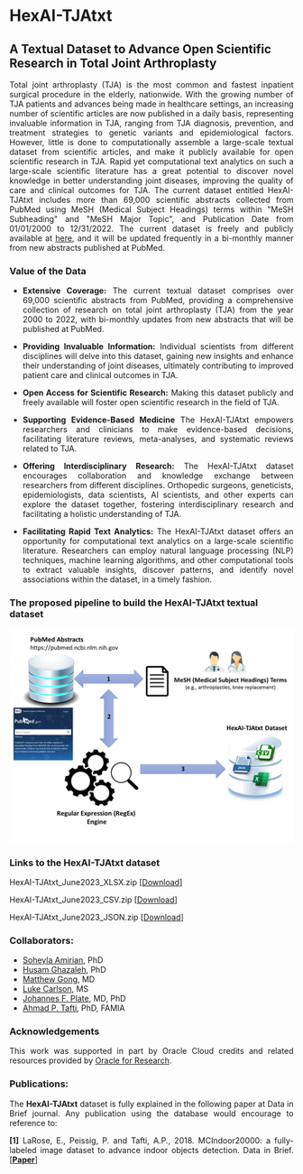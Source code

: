 # HexAI-TJAtxt
## A Textual Dataset to Advance Open Scientific Research in Total Joint Arthroplasty  
<p align="justify">Total joint arthroplasty (TJA) is the most common and fastest inpatient surgical procedure in the elderly, nationwide. With the growing number of TJA patients and advances being made in healthcare settings, an increasing number of scientific articles are now published in a daily basis, representing invaluable information in TJA, ranging from TJA diagnosis, prevention, and treatment strategies to genetic variants and epidemiological factors. However, little is done to computationally assemble a large-scale textual dataset from scientific articles, and make it publicly available for open scientific research in TJA. Rapid yet computational text analytics on such a large-scale scientific literature has a great potential to discover novel knowledge in better understanding joint diseases, improving the quality of care and clinical outcomes for TJA. The current dataset entitled HexAI-TJAtxt includes more than 69,000 scientific abstracts collected from PubMed using MeSH (Medical Subject Headings) terms within "MeSH Subheading" and "MeSH Major Topic", and Publication Date from 01/01/2000 to 12/31/2022. The current dataset is freely and publicly available at <a href="https://github.com/pitthexai/HexAI-TJAtxt" target="_blank">here</a>, and it will be updated frequently in a bi-monthly manner from new abstracts published at PubMed.</p>

### Value of the Data
+ <p align="justify"><strong>Extensive Coverage:</strong> The current textual dataset comprises over 69,000 scientific abstracts from PubMed, providing a comprehensive collection of research on total joint arthroplasty (TJA) from the year 2000 to 2022, with bi-monthly updates from new abstracts that will be published at PubMed.</p>
+ <p align="justify"><strong>Providing Invaluable Information:</strong> Individual scientists from different disciplines will delve into this dataset, gaining new insights and enhance their understanding of joint diseases, ultimately contributing to improved patient care and clinical outcomes in TJA. </p>
+ <p align="justify"><strong>Open Access for Scientific Research:</strong> Making this dataset publicly and freely available will foster open scientific research in the field of TJA.</p>
+ <p align="justify"><strong>Supporting Evidence-Based Medicine</strong> The HexAI-TJAtxt empowers researchers and clinicians to make evidence-based decisions, facilitating literature reviews, meta-analyses, and systematic reviews related to TJA. </p>
+ <p align="justify"><strong>Offering Interdisciplinary Research:</strong> The HexAI-TJAtxt dataset encourages collaboration and knowledge exchange between researchers from different disciplines. Orthopedic surgeons, geneticists, epidemiologists, data scientists, AI scientists, and other experts can explore the dataset together, fostering interdisciplinary research and facilitating a holistic understanding of TJA. </p>
+ <p align="justify"><strong>Facilitating Rapid Text Analytics:</strong> The HexAI-TJAtxt dataset offers an opportunity for computational text analytics on a large-scale scientific literature. Researchers can employ natural language processing (NLP) techniques, machine learning algorithms, and other computational tools to extract valuable insights, discover patterns, and identify novel associations within the dataset, in a timely fashion. </p>

### The proposed pipeline to build the HexAI-TJAtxt textual dataset


![alt text](https://github.com/pitthexai/HexAI-TJAtxt/blob/main/Data/Data_in_Brief_Manuscript_Diagram_New.png  "HexAI-TJAtxt")
</p>

### Links to the HexAI-TJAtxt dataset 
<p>HexAI-TJAtxt_June2023_XLSX.zip [<a href="https://drive.google.com/file/d/1jv-Fg_Eh-gkulrcNoL4i8tuk_eO7xgmi/view?usp=sharing" target="_blank">Download</a>]</p>
<p>HexAI-TJAtxt_June2023_CSV.zip [<a href="https://drive.google.com/file/d/1M9c9sC6jzEXTZ7GckLHXinZKCS2HaPjP/view?usp=sharing" target="_blank">Download</a>]</p>
<p>HexAI-TJAtxt_June2023_JSON.zip [<a href="https://drive.google.com/file/d/18hlQj5PabcLnt2ZcP_VJIZntLy1tSQfC/view?usp=sharing" target="_blank">Download</a>]</p>

### Collaborators:
+ <a href="https://amiielab.github.io" target="_blank">Soheyla Amirian</a>, PhD
+ <a href="https://www.quincy.edu/directory/husam-ghazaleh-m-s/" target="_blank">Husam Ghazaleh</a>, PhD
+ <a href="https://www.orthonet.pitt.edu/people/matthew-gong-md" target="_blank">Matthew Gong</a>, MD
+ <a href="https://pitthexai.github.io/people.html" target="_blank">Luke Carlson</a>, MS
+ <a href="https://www.orthonet.pitt.edu/people/f-johannes-plate-md-phd" target="_blank">Johannes F. Plate</a>, MD, PhD
+ <a href="https://pitthexai.github.io" target="_blank">Ahmad P. Tafti</a>, PhD, FAMIA


### Acknowledgements
<p align="justify">This work was supported in part by Oracle Cloud credits and related resources provided by <a href="https://www.oracle.com/research" target="_blank">Oracle for Research</a>. </p>

### Publications:

<p align="justify">The <strong>HexAI-TJAtxt</strong> dataset is fully explained in the following paper at Data in Brief journal. Any publication using the database would encourage to reference to:
<p align="justify">
<strong>[1]</strong> LaRose, E., Peissig, P. and Tafti, A.P., 2018. MCIndoor20000: a fully-labeled image dataset to advance indoor objects detection. Data in Brief. <a href="https://www.sciencedirect.com/science/article/pii/S2352340917307424" target="_blank">[<strong>Paper</strong>]</a>
</p>
